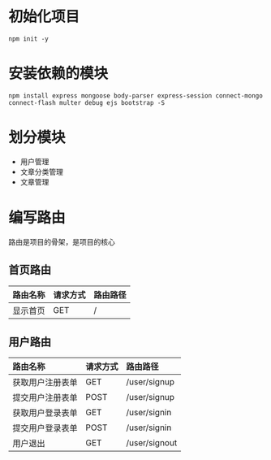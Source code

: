 # 初始化项目
```
npm init -y
```

# 安装依赖的模块
```
npm install express mongoose body-parser express-session connect-mongo connect-flash multer debug ejs bootstrap -S
```

# 划分模块
- 用户管理
- 文章分类管理
- 文章管理

# 编写路由
路由是项目的骨架，是项目的核心
## 首页路由
|路由名称|请求方式|路由路径|
|:----|:----|:----|
|显示首页|GET|/|

## 用户路由
|路由名称|请求方式|路由路径|
|:----|:----|:----|
|获取用户注册表单|GET|/user/signup|
|提交用户注册表单|POST|/user/signup|
|获取用户登录表单|GET|/user/signin|
|提交用户登录表单|POST|/user/signin|
|用户退出|GET|/user/signout|



